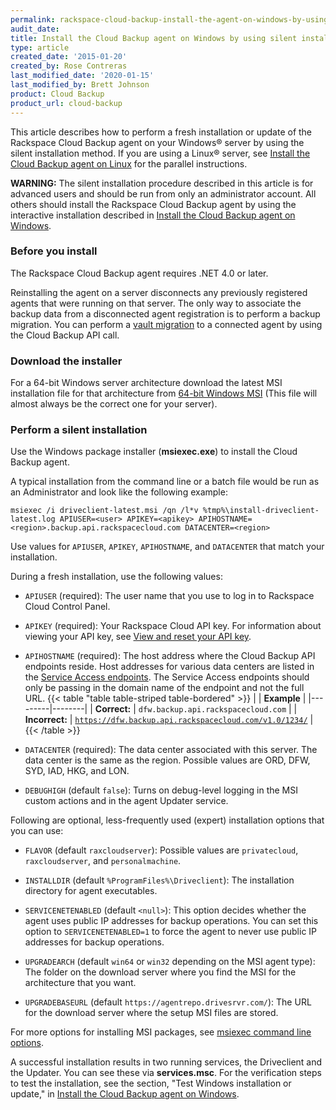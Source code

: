 ```yaml
---
permalink: rackspace-cloud-backup-install-the-agent-on-windows-by-using-silent-installation/
audit_date:
title: Install the Cloud Backup agent on Windows by using silent installation
type: article
created_date: '2015-01-20'
created_by: Rose Contreras
last_modified_date: '2020-01-15'
last_modified_by: Brett Johnson
product: Cloud Backup
product_url: cloud-backup
---
```


This article describes how to perform a fresh installation or update of the Rackspace Cloud Backup agent on your Windows&reg; server by using the silent installation method. If you are using a Linux&reg; server, see [Install the Cloud Backup agent on Linux](/support/how-to/rackspace-cloud-backup-install-the-agent-on-linux) for the parallel instructions.

**WARNING:** The silent installation procedure described in this article is for advanced users and should be run from only an administrator account. All others should install the Rackspace Cloud Backup agent by using the interactive installation described in [Install the Cloud Backup agent on Windows](/support/how-to/rackspace-cloud-backup-install-the-agent-on-windows).

### Before you install

The Rackspace Cloud Backup agent requires .NET 4.0 or later.

Reinstalling the agent on a server disconnects any previously registered agents that were running on that server. The only way to associate the backup data from a disconnected agent registration is to perform a backup migration. You can perform a
[vault migration](https://docs.rackspace.com/docs/cloud-backup/v1/developer-guide/#migrate-vault) to a connected agent by using the Cloud Backup API call.

### Download the installer

For a 64-bit Windows server architecture download the latest MSI installation file for that architecture from [64-bit Windows MSI](https://agentrepo.drivesrvr.com/win64/driveclient-latest.msi) (This file will almost always be the correct one for your server).

### Perform a silent installation

Use the Windows package installer (**msiexec.exe**) to install the Cloud Backup agent.

A typical installation from the command line or a batch file would be run as an Administrator and look like the following example:

    msiexec /i driveclient-latest.msi /qn /l*v %tmp%\install-driveclient-latest.log APIUSER=<user> APIKEY=<apikey> APIHOSTNAME=<region>.backup.api.rackspacecloud.com DATACENTER=<region>

Use values for `APIUSER`, `APIKEY`, `APIHOSTNAME`, and `DATACENTER` that match your installation.

During a fresh installation, use the following values:

- `APIUSER` (required): The user name that you use to log in to Rackspace Cloud Control Panel.

- `APIKEY` (required): Your Rackspace Cloud API key. For information about viewing your API key, see [View and reset your API key](/support/how-to/view-and-reset-your-api-key).

- `APIHOSTNAME` (required): The host address where the Cloud Backup API endpoints reside. Host addresses for various data centers are listed in the
[Service Access endpoints](https://docs.rackspace.com/docs/cloud-backup/v1/developer-guide/#document-general-api-info/service-access-endpoints). The Service Access endpoints should only be passing in the domain name of the endpoint and not the full URL.
{{< table "table  table-striped table-bordered" >}}
|   | <strong>Example</strong> |
|---------|--------|
| <strong>Correct:</strong>    |   <code>dfw.backup.api.rackspacecloud.com</code>   |
| <strong>Incorrect:</strong>    |   <code>https://dfw.backup.api.rackspacecloud.com/v1.0/1234/</code>   |
{{< /table >}}

- `DATACENTER` (required): The data center associated with this server. The data center is the same as the region. Possible values are ORD, DFW, SYD, IAD, HKG, and LON.

- `DEBUGHIGH` (default `false`): Turns on debug-level logging in the MSI custom actions and in the agent Updater service.

Following are optional, less-frequently used (expert) installation options that you can use:

- `FLAVOR` (default `raxcloudserver`): Possible values are `privatecloud`, `raxcloudserver`, and `personalmachine`.

- `INSTALLDIR` (default ``%ProgramFiles%\Driveclient``): The installation directory for agent executables.

- `SERVICENETENABLED` (default `<null>`): This option decides whether the agent uses public IP addresses for backup operations. You can set this option to `SERVICENETENABLED=1` to force the agent to never use public IP addresses for backup operations.

- `UPGRADEARCH` (default `win64` or `win32` depending on the MSI agent type): The folder on the download server where you find the MSI for the architecture that you want.

- `UPGRADEBASEURL` (default `https://agentrepo.drivesrvr.com/`): The URL for the download server where the setup MSI files are stored.

For more options for installing MSI packages, see [msiexec command line options](https://technet.microsoft.com/en-us/library/cc759262%28v=ws.10%29.aspx).

A successful installation results in two running services, the Driveclient and the Updater. You can see these via **services.msc**. For the verification steps to test the installation, see the section, "Test Windows installation or update," in [Install the Cloud Backup agent on Windows](/support/how-to/rackspace-cloud-backup-install-the-agent-on-windows).
